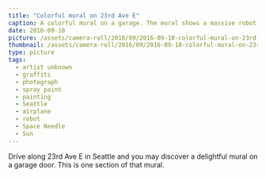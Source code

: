 ```yaml
---
title: "Colorful mural on 23rd Ave E"
caption: A colorful mural on a garage. The mural shows a massive robot grabbing an airplane. In the background is the Space Needle and a frowning sun.
date: 2016-09-10
picture: /assets/camera-roll/2016/09/2016-09-10-colorful-mural-on-23rd-ave/20160910_011829968_iOS.jpg
thumbnail: /assets/camera-roll/2016/09/2016-09-10-colorful-mural-on-23rd-ave/20160910_011829968_iOS-thumbnail.jpg
type: picture
tags:
  - artist unknown
  - graffiti
  - photograph
  - spray paint
  - painting
  - Seattle
  - airplane
  - robot
  - Space Needle
  - Sun
---
```


Drive along 23rd Ave E in Seattle and you may discover a delightful mural on a garage door.
This is one section of that mural.
